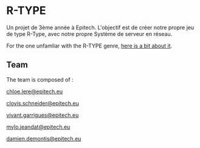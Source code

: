 
# R-TYPE

Un projet de 3ème année à Epitech.
L'objectif est de créer notre propre jeu de type R-Type, avec notre propre Système de serveur en réseau.

For the one unfamliar with the R-TYPE genre, [here is a bit about it](http://www.hardcoregaming101.net/r-type/).

## Team

The team is composed of :

chloe.lere@epitech.eu 

clovis.schneider@epitech.eu

vivant.garrigues@epitech.eu

mylo.jeandat@epitech.eu

damien.demontis@epitech.eu




